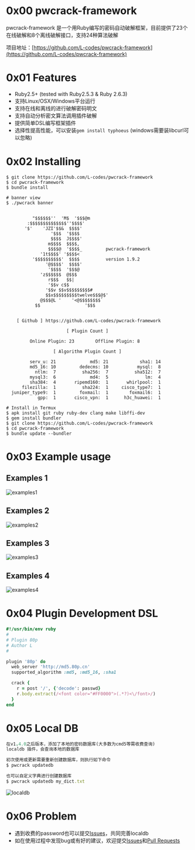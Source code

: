 # 0x00 pwcrack-framework
pwcrack-framework 是一个用Ruby编写的密码自动破解框架，目前提供了23个在线破解和8个离线破解接口，支持24种算法破解

项目地址：[https://github.com/L-codes/pwcrack-framework](https://github.com/L-codes/pwcrack-framework)

# 0x01 Features
- Ruby2.5+ (tested with Ruby2.5.3 & Ruby 2.6.3)
- 支持Linux/OSX/Windows平台运行
- 支持在线和离线的进行破解密码明文
- 支持自动分析密文算法调用插件破解
- 提供简单DSL编写框架插件
- 选择性提高性能，可以安装`gem install typhoeus` (windows需要装libcurl可以忽略)

# 0x02 Installing
```
$ git clone https://github.com/L-codes/pwcrack-framework
$ cd pwcrack-framework
$ bundle install

# banner view
$ ./pwcrack banner

                                             
          "$$$$$$''  'M$  '$$$@m            
        :$$$$$$$$$$$$$$''$$$$'               
       '$'    'JZI'$$&  $$$$'                
                 '$$$  '$$$$                 
                 $$$$  J$$$$'                
                m$$$$  $$$$,                
                $$$$@  '$$$$_         pwcrack-framework
             '1t$$$$' '$$$$<               
          '$$$$$$$$$$'  $$$$          version 1.9.2
               '@$$$$'  $$$$'                
                '$$$$  '$$$@                 
             'z$$$$$$  @$$$                  
                r$$$   $$|                   
                '$$v c$$                     
               '$$v $$v$$$$$$$$$#            
               $$x$$$$$$$$$twelve$$$@$'      
             @$$$@L '    '<@$$$$$$$$`        
           $$                 '$$$           
                                             

    [ Github ] https://github.com/L-codes/pwcrack-framework

                       [ Plugin Count ] 

         Online Plugin: 23        Offline Plugin: 8

                  [ Algorithm Plugin Count ] 

         serv_u: 21             md5: 21            sha1: 14
         md5_16: 10         dedecms: 10           mysql:  8
           ntlm:  7          sha256:  7          sha512:  7
         mysql3:  6             md4:  5              lm:  4
         sha384:  4       ripemd160:  1       whirlpool:  1
      filezilla:  1          sha224:  1     cisco_type7:  1
  juniper_type9:  1         foxmail:  1        foxmail6:  1
            gpp:  1       cisco_vpn:  1      h3c_huawei:  1

# Install in Termux
$ apk install git ruby ruby-dev clang make libffi-dev
$ gem install bundler
$ git clone https://github.com/L-codes/pwcrack-framework
$ cd pwcrack-framework
$ bundle update --bundler
```

# 0x03 Example usage
## Examples 1
![examples1](https://i.imgur.com/o9QpPkK.png)
## Examples 2
![examples2](https://i.imgur.com/X0YYywh.png)
## Examples 3
![examples3](https://i.imgur.com/WHC9aVF.png)
## Examples 4
![examples4](https://i.imgur.com/3Ms2kQL.png)

# 0x04 Plugin Development DSL
```ruby
#!/usr/bin/env ruby
#
# Plugin 80p
# Author L
#

plugin '80p' do
  web_server 'http://md5.80p.cn'
  supported_algorithm :md5, :md5_16, :sha1

  crack {
    r = post '/', {'decode': passwd}
    r.body.extract(/<font color="#FF0000">(.*?)<\/font>/)
  }
end
```

# 0x05 Local DB
```ruby
在v1.4.0之后版本，添加了本地的密码数据库(大多数为cmd5等需收费查询)
localdb 插件，会查询本地的数据库

初次使用或更新需要重新创建数据库，则执行如下命令
$ pwcrack updatedb

也可以自定义字典进行创建数据库
$ pwcrack updatedb my_dict.txt
```
![localdb](https://i.imgur.com/NGUou5D.png)

# 0x06 Problem
- 遇到收费的password也可以提交[Issues](https://github.com/L-codes/pwcrack-framework/issues)，共同完善localdb
- 如在使用过程中发现bug或有好的建议，欢迎提交[Issues](https://github.com/L-codes/pwcrack-framework/issues)和[Pull Requests](https://github.com/L-codes/pwcrack-framework/pulls)

